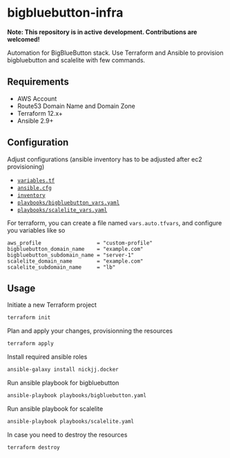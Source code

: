 # bigbluebutton-infra

**Note: This repository is in active development. Contributions are welcomed!**

Automation for BigBlueButton stack. Use Terraform and Ansible to provision bigbluebutton and scalelite with few commands.

## Requirements

- AWS Account
- Route53 Domain Name and Domain Zone
- Terraform 12.x+
- Ansible 2.9+

## Configuration

Adjust configurations (ansible inventory has to be adjusted after ec2 provisioning)

- [`variables.tf`](variables.tf)
- [`ansible.cfg`](ansible.cfg)
- [`inventory`](inventory)
- [`playbooks/bigbluebutton_vars.yaml`](playbooks/bigbluebutton_vars.yaml)
- [`playbooks/scalelite_vars.yaml`](playbooks/scalelite_vars.yaml)

For terraform, you can create a file named `vars.auto.tfvars`, and configure you variables like so

```hcl
aws_profile                  = "custom-profile"
bigbluebutton_domain_name    = "example.com"
bigbluebutton_subdomain_name = "server-1"
scalelite_domain_name        = "example.com"
scalelite_subdomain_name     = "lb"
```

## Usage

Initiate a new Terraform project

```sh
terraform init
```

Plan and apply your changes, provisionning the resources

```sh
terraform apply 
```

Install required ansible roles

```sh
ansible-galaxy install nickjj.docker
```

Run ansible playbook for bigbluebutton

```sh
ansible-playbook playbooks/bigbluebutton.yaml
```

Run ansible playbook for scalelite

```sh
ansible-playbook playbooks/scalelite.yaml
```

In case you need to destroy the resources

```sh
terraform destroy
```